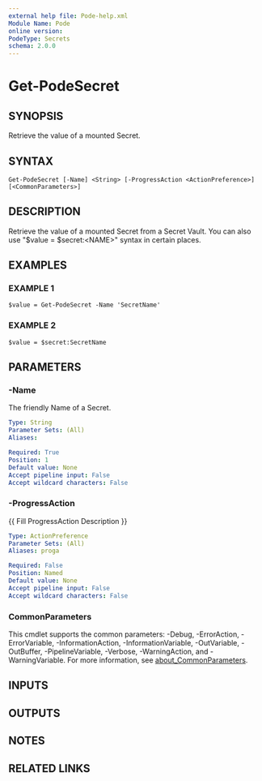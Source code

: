 ```yaml
---
external help file: Pode-help.xml
Module Name: Pode
online version:
PodeType: Secrets
schema: 2.0.0
---
```


# Get-PodeSecret

## SYNOPSIS
Retrieve the value of a mounted Secret.

## SYNTAX

```
Get-PodeSecret [-Name] <String> [-ProgressAction <ActionPreference>] [<CommonParameters>]
```

## DESCRIPTION
Retrieve the value of a mounted Secret from a Secret Vault.
You can also use "$value = $secret:\<NAME\>" syntax in certain places.

## EXAMPLES

### EXAMPLE 1
```
$value = Get-PodeSecret -Name 'SecretName'
```

### EXAMPLE 2
```
$value = $secret:SecretName
```

## PARAMETERS

### -Name
The friendly Name of a Secret.

```yaml
Type: String
Parameter Sets: (All)
Aliases:

Required: True
Position: 1
Default value: None
Accept pipeline input: False
Accept wildcard characters: False
```

### -ProgressAction
{{ Fill ProgressAction Description }}

```yaml
Type: ActionPreference
Parameter Sets: (All)
Aliases: proga

Required: False
Position: Named
Default value: None
Accept pipeline input: False
Accept wildcard characters: False
```

### CommonParameters
This cmdlet supports the common parameters: -Debug, -ErrorAction, -ErrorVariable, -InformationAction, -InformationVariable, -OutVariable, -OutBuffer, -PipelineVariable, -Verbose, -WarningAction, and -WarningVariable. For more information, see [about_CommonParameters](http://go.microsoft.com/fwlink/?LinkID=113216).

## INPUTS

## OUTPUTS

## NOTES

## RELATED LINKS
